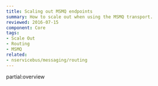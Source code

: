 ```yaml
---
title: Scaling out MSMQ endpoints
summary: How to scale out when using the MSMQ transport.
reviewed: 2016-07-15
component: Core
tags:
- Scale Out
- Routing
- MSMQ
related:
- nservicebus/messaging/routing
---
```



partial:overview